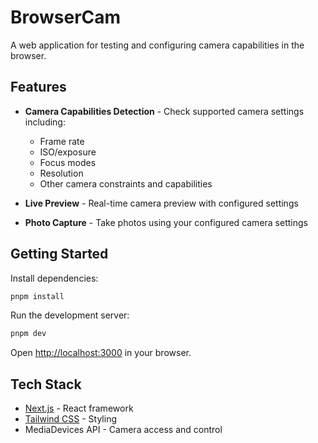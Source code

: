 # BrowserCam

A web application for testing and configuring camera capabilities in the browser.

## Features

- **Camera Capabilities Detection** - Check supported camera settings including:
  - Frame rate
  - ISO/exposure
  - Focus modes
  - Resolution
  - Other camera constraints and capabilities

- **Live Preview** - Real-time camera preview with configured settings

- **Photo Capture** - Take photos using your configured camera settings

## Getting Started

Install dependencies:

```bash
pnpm install
```

Run the development server:

```bash
pnpm dev
```

Open [http://localhost:3000](http://localhost:3000) in your browser.

## Tech Stack

- [Next.js](https://nextjs.org) - React framework
- [Tailwind CSS](https://tailwindcss.com) - Styling
- MediaDevices API - Camera access and control
